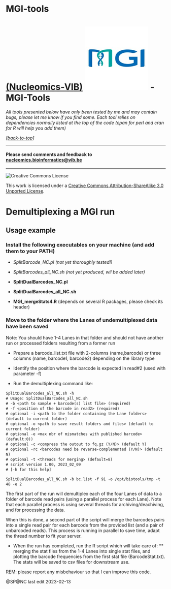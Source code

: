# MGI-tools
[(Nucleomics-VIB)](https://github.com/Nucleomics-VIB)
![mgi-tools](pictures/MGI.png) - MGI-Tools
==========

*All tools presented below have only been tested by me and may contain bugs, please let me know if you find some. Each tool relies on dependencies normally listed at the top of the code (cpan for perl and cran for R will help you add them)*

*[[back-to-top](#top)]*  

<hr>

<h4>Please send comments and feedback to <a href="mailto:nucleomics.bioinformatics@vib.be">nucleomics.bioinformatics@vib.be</a></h4>

<hr>

![Creative Commons License](http://i.creativecommons.org/l/by-sa/3.0/88x31.png?raw=true)

This work is licensed under a [Creative Commons Attribution-ShareAlike 3.0 Unported License](http://creativecommons.org/licenses/by-sa/3.0/).


# Demultiplexing a MGI run

## Usage example

### Install the following executables on your machine (and add them to your PATH)

* _SplitBarcode_NC.pl (not yet thoroughly tested!)_
* _SplitBarcodes_all_NC.sh (not yet produced, wil be added later)_

* **SplitDualBarcodes_NC.pl** 
* **SplitDualBarcodes_all_NC.sh**

* **MGI_mergeStats4.R** (depends on several R packages, please check its header)

### Move to the folder where the Lanes of undemultiplexed data have been saved

Note: You should have 1-4 Lanes in that folder and should not have another run or processed folders resulting from a former run

* Prepare a barcode_list.txt file with 2-columns (name,barcode) or three columns (name, barcode1, barcode2) depending on the library type
* Identify the position where the barcode is expected in read#2 (used with parameter -f)

* Run the demultiplexing command like:

```
SplitDualBarcodes_all_NC.sh -h
# Usage: SplitDualBarcodes_all_NC.sh
# -b <path to sample + barcode(s) list file> (required)
# -f <position of the barcode in read2> (required)
# optional -i <path to the folder containing the Lane folders> (default to current folder)
# optional -o <path to save result folders and files> (default to current folder)
# optional -e <max nbr of mismatches with published barcode> (default:0))
# optional -c <compress the outout to fq.gz (Y/N)> (default Y)
# optional -rc <barcodes need be reverse-complemented (Y/N)> (default N)
# optional -t <threads for merging> (default=8)
# script version 1.00, 2023_02_09
# [-h for this help]
```

```
SplitDualBarcodes_all_NC.sh -b bc.list -f 91 -o /opt/biotools/tmp -t 48 -e 2
```

The first part of the run will demultiplex each of the four Lanes of data to a folder of barcode read pairs (using a parallel process for each Lane). Note that each parallel process is using several threads for archiving/deachiving, and for processing the data.

When this is done, a second part of the script will merge the barcodes pairs into a single read pair for each barcode from the provided list (and a pair of unbarcoded reads). This process is running in parallel to save time, adapt the thread number to fit your server.

* When the run has completed, run the R script which will take care of:
** merging the stat files from the 1-4 Lanes into single stat files, and plotting the barcode frequencies from the first stat file (BarcodeStat.txt). The stats will be saved to csv files for downstream use.

REM: please report any misbehaviour so that I can improve this code.

@SP@NC last edit 2023-02-13
